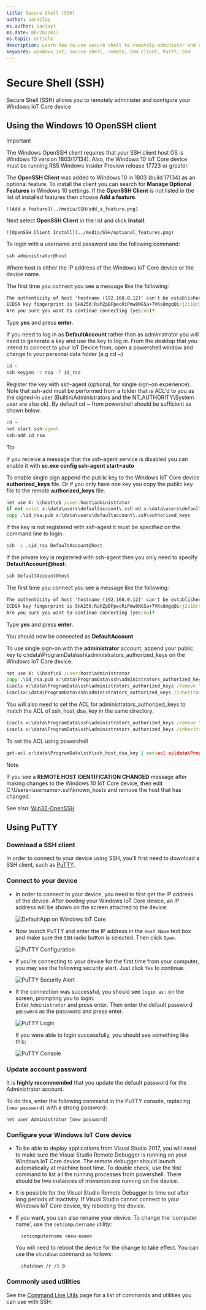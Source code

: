 ```yaml
---
title: Secure Shell (SSH)
author: saraclay
ms.author: saclayt
ms.date: 08/28/2017
ms.topic: article
description: Learn how to use secure shell to remotely administer and configure your IoT Core device.
keywords: windows iot, secure shell, remote, SSH client, PuTTY, SSH
---
```


# Secure Shell (SSH)
Secure Shell (SSH) allows you to remotely administer and configure your Windows IoT Core device

## Using the Windows 10 OpenSSH client
> [!IMPORTANT]
> The Windows OpenSSH client requires that your SSH client host OS is Windows 10 version 1803(17134). Also, the Windows 10 IoT Core device must be running RS5 Windows Insider Preview release 17723 or greater.

The **OpenSSH Client** was added to Windows 10 in 1803 (build 17134) as an optional feature. To install the client you can search for **Manage Optional Features** in Windows 10 settings. If the **OpenSSH Client** is not listed in the list of installed features then choose **Add a feature**.

    ![Add a feature](../media/SSH/add_a_feature.png)

Next select **OpenSSH Client** in the list and click **Install**.

    ![OpenSSH Client Install](../media/SSH/optional_features.png)

To login with a username and password use the following command:

```cmd
ssh administrator@host
```

Where host is either the IP address of the Windows IoT Core device or the device name.

The first time you connect you see a message like the following:

```cmd
The authenticity of host 'hostname (192.168.0.12)' can't be established.
ECDSA key fingerprint is SHA256:RahZpBFpecRiPmw8NGSa+7VKs8mgqQi/j2i1Qr9lUNU.
Are you sure you want to continue connecting (yes/no)?
```

Type **yes** and press **enter**.

If you need to log in as **DefaultAccount** rather than as administrator you will need to generate a key and use the key to log in.  From the desktop that you intend to connect to your IoT Device from, open a powershell window and change to your personal data folder (e.g cd ~)

```cmd
cd ~
ssh-keygen -t rsa -f id_rsa
```

Register the key with ssh-agent (optional, for single sign-on experience).  Note that ssh-add must be performed from a folder that is  ACL'd to you as the signed-in user (Builtin\Administrators and the NT_AUTHORITY\System user are also ok).  By default cd ~ from powershell should be sufficient as shown below.

```cmd
cd ~
net start ssh-agent
ssh-add id_rsa
```

> [!TIP]
> If you receive a message that the ssh-agent service is disabled you can enable it with **sc.exe config ssh-agent start=auto**

To enable single sign append the public key to the Windows IoT Core device **authorized_keys** file.  Or if you only have one key you copy the public key file to the remote **authorized_keys** file.

```cmd
net use X: \\host\c$ /user:host\administrator
if not exist x:\data\users\defaultaccount\.ssh md x:\data\users\defaultaccount\.ssh
copy .\id_rsa.pub x:\data\users\defaultaccount\.ssh\authorized_keys
```

If the key is not registered with ssh-agent it must be specified on the command line to login: 

```cmd
ssh -i .\id_rsa DefaultAccount@host
```

If the private key is registered with ssh-agent then you only need to specify <strong>DefaultAccount@host</strong>:

```cmd
ssh DefaultAccount@host
```

The first time you connect you see a message like the following:

```cmd
The authenticity of host 'hostname (192.168.0.12)' can't be established.
ECDSA key fingerprint is SHA256:RahZpBFpecRiPmw8NGSa+7VKs8mgqQi/j2i1Qr9lUNU.
Are you sure you want to continue connecting (yes/no)?
```

Type **yes** and press **enter**.

You should now be connected as **DefaultAccount**

To use single sign-on with the **administrator** account, append your public key to c:\data\ProgramData\ssh\administrators_authorized_keys on the Windows IoT Core device. 

```cmd
net use X: \\host\c$ /user:host\administrator
copy .\id_rsa.pub x:\data\ProgramData\ssh\administrators_authorized_keys
icacls x:\data\ProgramData\ssh\administrators_authorized_keys /remove "NT AUTHORITY\Authenticated Users"
icaclsx:\data\ProgramData\ssh\administrators_authorized_keys /inheritance:r
```

You will also need to set the ACL for administrators_authorized_keys to match the ACL of ssh_host_dsa_key in the same directory.

```cmd
icacls x:\data\ProgramData\ssh\administrators_authorized_keys /remove "NT AUTHORITY\Authenticated Users"
icacls x:\data\ProgramData\ssh\administrators_authorized_keys /inheritance:r
```

To set the ACL using powershell

```cmd
get-acl x:\data\ProgramData\ssh\ssh_host_dsa_key | set-acl x:\data\ProgramData\ssh\administrators_authorized_keys
```

> [!NOTE]
> If you see a **REMOTE HOST IDENTIFICATION CHANGED** message after making changes to the Windows 10 IoT Core device, then edit C:\Users\<username>\.ssh\known_hosts and remove the host that has changed.

See also: [Win32-OpenSSH](https://github.com/PowerShell/Win32-OpenSSH/wiki/ssh.exe-examples)

## Using PuTTY

### Download a SSH client
In order to connect to your device using SSH, you'll first need to download a SSH client, such as [PuTTY](http://the.earth.li/~sgtatham/putty/latest/x86/putty.exe).

### Connect to your device
* In order to connect to your device, you need to first get the IP address of the device.  After booting your Windows IoT Core device, an IP address will be shown on the screen attached to the device:

    ![DefaultApp on Windows IoT Core](../media/SSH/DefaultApp.png)

* Now launch PuTTY and enter the IP address in the `Host Name` text box and make sure the `SSH` radio button is selected.  Then click `Open`.

    ![PuTTY Configuration](../media/SSH/putty_config.png)

* If you're connecting to your device for the first time from your computer, you may see the following security alert.  Just click `Yes` to continue.

    ![PuTTY Security Alert](../media/SSH/putty_security_prompt.png)

* If the connection was successful, you should see `login as:` on the screen, prompting you to login.  
    Enter `Administrator` and press enter.  Then enter the default password `p@ssw0rd` as the password and press enter.

    ![PuTTY Login](../media/SSH/putty_login.png)

    If you were able to login successfully, you should see something like this:

    ![PuTTY Console](../media/ssh/putty_console.png)

### Update account password

It is **highly recommended** that you update the default password for the Administrator account.

To do this, enter the following command in the PuTTY console, replacing `[new password]` with a strong password:
    
    net user Administrator [new password]
    
### Configure your Windows IoT Core device
* To be able to deploy applications from Visual Studio 2017, you will need to make sure the Visual Studio Remote Debugger is running on your Windows IoT Core device. The remote debugger should launch automatically at machine boot time. To double check, use the tlist command to list all the running processes from powershell. There should be two instances of msvsmon.exe running on the device.

* It is possible for the Visual Studio Remote Debugger to time out after long periods of inactivity. If Visual Studio cannot connect to your Windows IoT Core device, try rebooting the device.

* If you want, you can also rename your device. To change the 'computer name', use the `setcomputername` utility:

        setcomputername <new-name>

    You will need to reboot the device for the change to take effect. You can use the `shutdown` command as follows:

        shutdown /r /t 0
        
### Commonly used utilities

See the [Command Line Utils](../manage-your-device/CommandLineUtils.md) page for a list of commands and utilities you can use with SSH.
